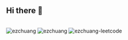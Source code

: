 ## Hi there 👋

<!--
**ezchuang/ezchuang** is a ✨ _special_ ✨ repository because its `README.md` (this file) appears on your GitHub profile.

Here are some ideas to get you started:

- 🔭 I’m currently working on ...
- 🌱 I’m currently learning ...
- 👯 I’m looking to collaborate on ...
- 🤔 I’m looking for help with ...
- 💬 Ask me about ...
- 📫 How to reach me: ...
- 😄 Pronouns: ...
- ⚡ Fun fact: ...
-->

<br />
<span>
<img src="https://github-readme-stats.vercel.app/api?username=ezchuang&theme=gruvbox&layout=compact" alt="ezchuang" />
<img src="https://github-readme-stats.vercel.app/api/top-langs/?username=ezchuang&theme=gruvbox&layout=compact" alt="ezchuang" />
<img src="https://leetcard.jacoblin.cool/Karma14" alt="ezchuang-leetcode" />
</span>
<br />
